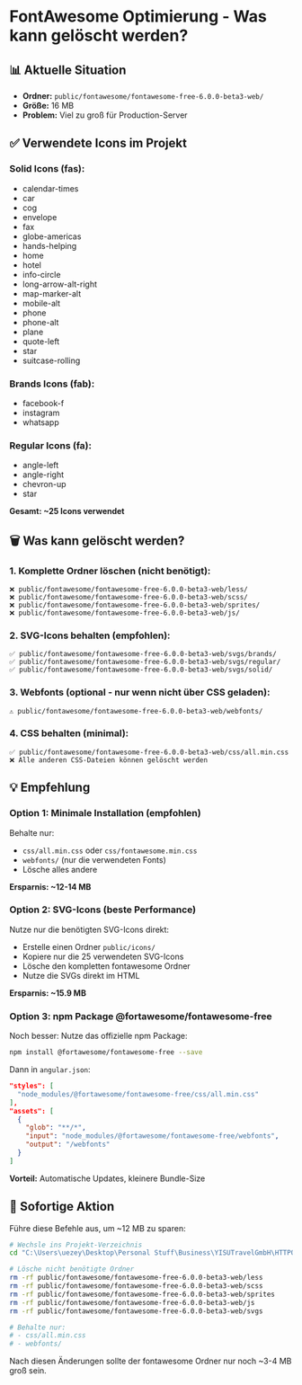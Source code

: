 # FontAwesome Optimierung - Was kann gelöscht werden?

## 📊 Aktuelle Situation
- **Ordner:** `public/fontawesome/fontawesome-free-6.0.0-beta3-web/`
- **Größe:** 16 MB
- **Problem:** Viel zu groß für Production-Server

## ✅ Verwendete Icons im Projekt

### Solid Icons (fas):
- calendar-times
- car
- cog
- envelope
- fax
- globe-americas
- hands-helping
- home
- hotel
- info-circle
- long-arrow-alt-right
- map-marker-alt
- mobile-alt
- phone
- phone-alt
- plane
- quote-left
- star
- suitcase-rolling

### Brands Icons (fab):
- facebook-f
- instagram
- whatsapp

### Regular Icons (fa):
- angle-left
- angle-right
- chevron-up
- star

**Gesamt: ~25 Icons verwendet**

## 🗑️ Was kann gelöscht werden?

### 1. Komplette Ordner löschen (nicht benötigt):
```
❌ public/fontawesome/fontawesome-free-6.0.0-beta3-web/less/
❌ public/fontawesome/fontawesome-free-6.0.0-beta3-web/scss/
❌ public/fontawesome/fontawesome-free-6.0.0-beta3-web/sprites/
❌ public/fontawesome/fontawesome-free-6.0.0-beta3-web/js/
```

### 2. SVG-Icons behalten (empfohlen):
```
✅ public/fontawesome/fontawesome-free-6.0.0-beta3-web/svgs/brands/
✅ public/fontawesome/fontawesome-free-6.0.0-beta3-web/svgs/regular/
✅ public/fontawesome/fontawesome-free-6.0.0-beta3-web/svgs/solid/
```

### 3. Webfonts (optional - nur wenn nicht über CSS geladen):
```
⚠️ public/fontawesome/fontawesome-free-6.0.0-beta3-web/webfonts/
```

### 4. CSS behalten (minimal):
```
✅ public/fontawesome/fontawesome-free-6.0.0-beta3-web/css/all.min.css
❌ Alle anderen CSS-Dateien können gelöscht werden
```

## 💡 Empfehlung

### Option 1: Minimale Installation (empfohlen)
Behalte nur:
- `css/all.min.css` oder `css/fontawesome.min.css`
- `webfonts/` (nur die verwendeten Fonts)
- Lösche alles andere

**Ersparnis: ~12-14 MB**

### Option 2: SVG-Icons (beste Performance)
Nutze nur die benötigten SVG-Icons direkt:
- Erstelle einen Ordner `public/icons/`
- Kopiere nur die 25 verwendeten SVG-Icons
- Lösche den kompletten fontawesome Ordner
- Nutze die SVGs direkt im HTML

**Ersparnis: ~15.9 MB**

### Option 3: npm Package @fortawesome/fontawesome-free
Noch besser: Nutze das offizielle npm Package:
```bash
npm install @fortawesome/fontawesome-free --save
```

Dann in `angular.json`:
```json
"styles": [
  "node_modules/@fortawesome/fontawesome-free/css/all.min.css"
],
"assets": [
  {
    "glob": "**/*",
    "input": "node_modules/@fortawesome/fontawesome-free/webfonts",
    "output": "/webfonts"
  }
]
```

**Vorteil:** Automatische Updates, kleinere Bundle-Size

## 🎯 Sofortige Aktion

Führe diese Befehle aus, um ~12 MB zu sparen:

```bash
# Wechsle ins Projekt-Verzeichnis
cd "C:\Users\uezey\Desktop\Personal Stuff\Business\YISUTravelGmbH\HTTPOnlyVersion\Claude\YISUTravelFrontend"

# Lösche nicht benötigte Ordner
rm -rf public/fontawesome/fontawesome-free-6.0.0-beta3-web/less
rm -rf public/fontawesome/fontawesome-free-6.0.0-beta3-web/scss
rm -rf public/fontawesome/fontawesome-free-6.0.0-beta3-web/sprites
rm -rf public/fontawesome/fontawesome-free-6.0.0-beta3-web/js
rm -rf public/fontawesome/fontawesome-free-6.0.0-beta3-web/svgs

# Behalte nur:
# - css/all.min.css
# - webfonts/
```

Nach diesen Änderungen sollte der fontawesome Ordner nur noch ~3-4 MB groß sein.
